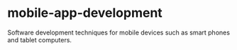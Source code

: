 # mobile-app-development 
Software development techniques for mobile devices such as smart phones and tablet computers.
